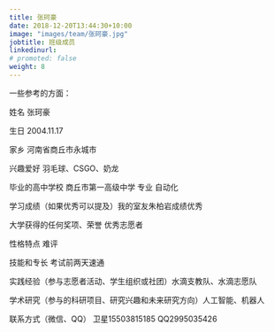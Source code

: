 ```yaml
---
title: 张珂豪
date: 2018-12-20T13:44:30+10:00
image: "images/team/张珂豪.jpg"
jobtitle: 班级成员
linkedinurl: 
# promoted: false
weight: 8
---
```


一些参考的方面：

姓名 张珂豪

生日 2004.11.17

家乡 河南省商丘市永城市

兴趣爱好 羽毛球、CSGO、奶龙

毕业的高中学校 商丘市第一高级中学
专业 自动化

学习成绩（如果优秀可以提及）我的室友朱柏岩成绩优秀

大学获得的任何奖项、荣誉 优秀志愿者

性格特点 难评

技能和专长 考试前两天速通

实践经验（参与志愿者活动、学生组织或社团）水滴支教队、水滴志愿队

学术研究（参与的科研项目、研究兴趣和未来研究方向）人工智能、机器人

联系方式（微信、QQ） 卫星15503815185 QQ2995035426